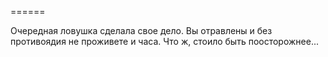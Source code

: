 ======

Очередная ловушка сделала свое дело. Вы отравлены и без противоядия не проживете и часа. Что ж, стоило быть поосторожнее...

